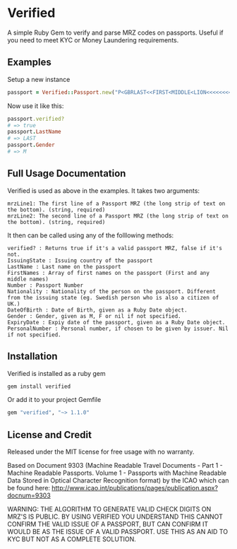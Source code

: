 # Verified
A simple Ruby Gem to verify and parse MRZ codes on passports. Useful if you need to meet KYC or Money Laundering requirements.

## Examples
Setup a new instance

```ruby
passport = Verified::Passport.new("P<GBRLAST<<FIRST<MIDDLE<LION<<<<<<<<<<<<<<<<", "1234567897GBR0001018M1001015<<<<<<<<<<<<<<00")
```

Now use it like this:

```ruby
passport.verified?
# => true
passport.LastName
# => LAST
passport.Gender
# => M
```

## Full Usage Documentation

Verified is used as above in the examples. It takes two arguments:

```
mrzLine1: The first line of a Passport MRZ (the long strip of text on the bottom). (string, required)
mrzLine2: The second line of a Passport MRZ (the long strip of text on the bottom). (string, required)
```

It then can be called using any of the folllowing methods:

```
verified? : Returns true if it's a valid passport MRZ, false if it's not.
IssuingState : Issuing country of the passport
LastName : Last name on the passport
FirstNames : Array of first names on the passport (First and any middle names)
Number : Passport Number
Nationality : Nationality of the person on the passport. Different from the issuing state (eg. Swedish person who is also a citizen of UK.)
DateOfBirth : Date of Birth, given as a Ruby Date object.
Gender : Gender, given as M, F or nil if not specified.
ExpiryDate : Expiy date of the passport, given as a Ruby Date object.
PersonalNumber : Personal number, if chosen to be given by issuer. Nil if not specified.
```
## Installation
Verified is installed as a ruby gem

```ruby
gem install verified
```

Or add it to your project Gemfile

```ruby
gem "verified", "~> 1.1.0"
```

## License and Credit
Released under the MIT license for free usage with no warranty.

Based on Document 9303 (Machine Readable Travel Documents - Part 1 - Machine Readable Passports. Volume 1 - Passports with Machine Readable Data Stored in Optical Character Recognition format) by the ICAO which can be found here:
http://www.icao.int/publications/pages/publication.aspx?docnum=9303

WARNING: THE ALGORITHM TO GENERATE VALID CHECK DIGITS ON MRZ'S IS PUBLIC.
BY USING VERIFIED YOU UNDERSTAND THIS CANNOT CONFIRM THE VALID ISSUE OF A PASSPORT,
BUT CAN CONFIRM IT WOULD BE AS THE ISSUE OF A VALID PASSPORT. USE THIS AS AN AID TO
KYC BUT NOT AS A COMPLETE SOLUTION.
